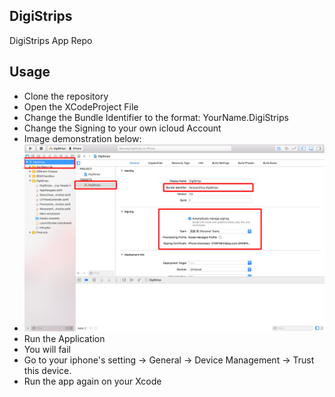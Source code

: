 ## DigiStrips
DigiStrips App Repo
## Usage
- Clone the repository
- Open the XCodeProject File
- Change the Bundle Identifier to the format: YourName.DigiStrips
- Change the Signing to your own icloud Account
- Image demonstration below: 
- <img src="Instruction/Instruction.png">
- Run the Application
- You will fail
- Go to your iphone's setting -> General -> Device Management -> Trust this device.
- Run the app again on your Xcode
